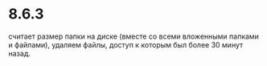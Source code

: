 # 8.6.3
считает размер папки на диске (вместе со всеми вложенными папками и файлами), удаляем файлы, доступ к которым был более 30 минут назад.

